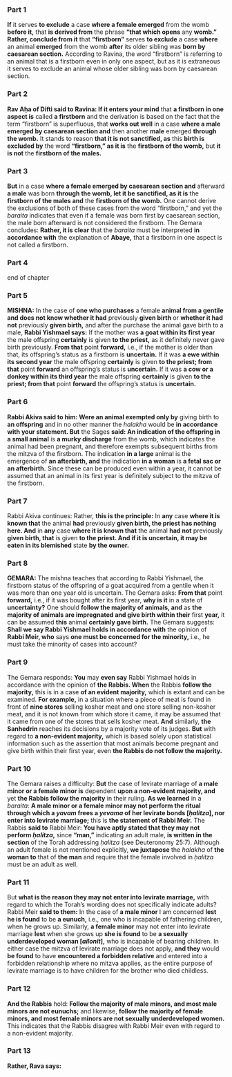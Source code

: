 ### Part 1
<b>If</b> it serves <b>to exclude</b> a case <b>where a female emerged</b> from the womb <b>before it,</b> that <b>is derived from</b> the phrase <b>“that which opens</b> any <b>womb.” Rather, conclude from it</b> that <b>“firstborn”</b> serves <b>to exclude</b> a case <b>where</b> an animal <b>emerged</b> from the womb <b>after</b> its older sibling was <b>born by caesarean section.</b> According to Ravina, the word “firstborn” is referring to an animal that is a firstborn even in only one aspect, but as it is extraneous it serves to exclude an animal whose older sibling was born by caesarean section.

### Part 2
<b>Rav Aḥa of Difti said to Ravina: If it enters your mind</b> that <b>a firstborn in one aspect is</b> called <b>a firstborn</b> and the derivation is based on the fact that the term “firstborn” is superfluous, that <b>works out well</b> in a case <b>where a male emerged by caesarean section and</b> then another <b>male</b> emerged <b>through the womb.</b> It stands to reason <b>that it is not sanctified, as</b> this <b>birth is excluded by</b> the word <b>“firstborn,” as it is</b> the <b>firstborn of the womb,</b> but <b>it is not</b> the <b>firstborn of the males.</b>

### Part 3
<b>But</b> in a case <b>where a female emerged by caesarean section and</b> afterward <b>a male</b> was born <b>through the womb, let it be sanctified, as it is</b> the <b>firstborn of the males and</b> the <b>firstborn of the womb.</b> One cannot derive the exclusions of both of these cases from the word “firstborn,” and yet the <i>baraita</i> indicates that even if a female was born first by caesarean section, the male born afterward is not considered the firstborn. The Gemara concludes: <b>Rather, it is clear</b> that the <i>baraita</i> must be interpreted <b>in accordance with</b> the explanation of <b>Abaye,</b> that a firstborn in one aspect is not called a firstborn.

### Part 4
end of chapter

### Part 5
<strong>MISHNA:</strong> In the case of <b>one who purchases</b> a female <b>animal from a gentile and does not know whether it had</b> previously <b>given birth</b> or <b>whether it had not</b> previously <b>given birth,</b> and after the purchase the animal gave birth to a male, <b>Rabbi Yishmael says:</b> If the mother was <b>a goat within its first year</b> the male offspring <b>certainly</b> is given <b>to the priest,</b> as it definitely never gave birth previously. <b>From that</b> point <b>forward,</b> i.e., if the mother is older than that, its offspring’s status as a firstborn is <b>uncertain.</b> If it was <b>a ewe within its second year</b> the male offspring <b>certainly</b> is given <b>to the priest; from that</b> point <b>forward</b> an offspring’s status is <b>uncertain.</b> If it was <b>a cow or a donkey within its third year</b> the male offspring <b>certainly</b> is given <b>to the priest; from that</b> point <b>forward</b> the offspring’s status is <b>uncertain.</b>

### Part 6
<b>Rabbi Akiva said to him: Were an animal exempted only by</b> giving birth to <b>an offspring</b> and in no other manner the <i>halakha</i> would be <b>in accordance with your statement. But</b> the Sages <b>said: An indication of the offspring in a small animal</b> is <b>a murky discharge</b> from the womb, which indicates the animal had been pregnant, and therefore exempts subsequent births from the mitzva of the firstborn. The indication <b>in a large</b> animal is the emergence of <b>an afterbirth, and</b> the indication <b>in a woman</b> is <b>a fetal sac or an afterbirth.</b> Since these can be produced even within a year, it cannot be assumed that an animal in its first year is definitely subject to the mitzva of the firstborn.

### Part 7
Rabbi Akiva continues: Rather, <b>this is the principle:</b> In <b>any</b> case <b>where it is known that</b> the animal <b>had</b> previously <b>given birth, the priest has nothing here. And</b> in <b>any</b> case <b>where it is known that</b> the animal <b>had not</b> previously <b>given birth, that</b> is given <b>to the priest. And if it is uncertain, it may be eaten in its blemished</b> state <b>by the owner.</b>

### Part 8
<strong>GEMARA:</strong> The mishna teaches that according to Rabbi Yishmael, the firstborn status of the offspring of a goat acquired from a gentile when it was more than one year old is uncertain. The Gemara asks: <b>From that</b> point <b>forward,</b> i.e., if it was bought after its first year, <b>why is it</b> in a state of <b>uncertainty?</b> One should <b>follow the majority of animals, and</b> as <b>the majority of animals are impregnated and give birth within their</b> first <b>year,</b> it can be assumed <b>this</b> animal <b>certainly gave birth.</b> The Gemara suggests: <b>Shall we say Rabbi Yishmael holds in accordance with</b> the opinion of <b>Rabbi Meir, who</b> says <b>one must be concerned for the minority,</b> i.e., he must take the minority of cases into account?

### Part 9
The Gemara responds: <b>You</b> may <b>even say</b> Rabbi Yishmael holds in accordance with the opinion of <b>the Rabbis. When</b> the Rabbis <b>follow the majority,</b> this is in a case <b>of an evident majority,</b> which is extant and can be examined. <b>For example,</b> in a situation where a piece of meat is found in front of <b>nine stores</b> selling kosher meat and one store selling non-kosher meat, and it is not known from which store it came, it may be assumed that it came from one of the stores that sells kosher meat. <b>And</b> similarly, <b>the Sanhedrin</b> reaches its decisions by a majority vote of its judges. <b>But</b> with regard to <b>a non-evident majority,</b> which is based solely upon statistical information such as the assertion that most animals become pregnant and give birth within their first year, even <b>the Rabbis do not follow the majority.</b>

### Part 10
The Gemara raises a difficulty: <b>But</b> the case of levirate marriage of <b>a male minor or a female minor is</b> dependent <b>upon a non-evident majority, and</b> yet <b>the Rabbis follow the majority</b> in their ruling. <b>As we learned</b> in a <i>baraita</i>: <b>A male minor or a female minor may not perform the ritual through which a <i>yavam</i> frees a <i>yevama</i> of her levirate bonds [<i>ḥalitza</i>], nor enter into levirate marriage;</b> this is <b>the statement of Rabbi Meir.</b> The Rabbis <b>said to</b> Rabbi Meir: <b>You have aptly stated that they may not perform <i>ḥalitza</i>,</b> since <b>“man,”</b> indicating an adult male, <b>is written in the section</b> of the Torah addressing <i>ḥalitza</i> (see Deuteronomy 25:7). Although an adult female is not mentioned explicitly, <b>we juxtapose</b> the <i>halakha</i> of <b>the woman to</b> that of <b>the man</b> and require that the female involved in <i>ḥalitza</i> must be an adult as well.

### Part 11
But <b>what is the reason they may not enter into levirate marriage,</b> with regard to which the Torah’s wording does not specifically indicate adults? Rabbi Meir <b>said to them:</b> In the case of <b>a male minor</b> I am concerned <b>lest he is found</b> to be <b>a eunuch,</b> i.e., one who is incapable of fathering children, when he grows up. Similarly, <b>a female minor</b> may not enter into levirate marriage <b>lest</b> when she grows up <b>she is found</b> to be <b>a sexually underdeveloped woman [<i>ailonit</i>],</b> who is incapable of bearing children. In either case the mitzva of levirate marriage does not apply, <b>and they</b> would <b>be found</b> to have <b>encountered a forbidden relative</b> and entered into a forbidden relationship where no mitzva applies, as the entire purpose of levirate marriage is to have children for the brother who died childless.

### Part 12
<b>And the Rabbis</b> hold: <b>Follow the majority of male minors, and most male minors are not eunuchs;</b> and likewise, <b>follow the majority of female minors, and most female minors are not sexually underdeveloped women.</b> This indicates that the Rabbis disagree with Rabbi Meir even with regard to a non-evident majority.

### Part 13
<b>Rather, Rava says:</b>